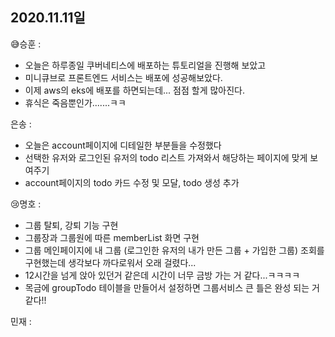 ## 2020.11.11일

:sweat_smile:승훈 :

- 오늘은 하루종일 쿠버네티스에 배포하는 튜토리얼을 진행해 보았고
- 미니큐브로 프론트엔드 서비스는 배포에 성공해보았다.
- 이제 aws의 eks에 배포를 하면되는데... 점점 할게 많아진다.
- 휴식은 죽음뿐인가.......ㅋㅋ

은송 :  
- 오늘은 account페이지에 디테일한 부분들을 수정했다
- 선택한 유저와 로그인된 유저의 todo 리스트 가져와서 해당하는 페이지에 맞게 보여주기
- account페이지의 todo 카드 수정 및 모달, todo 생성 추가

😢명호 :  
- 그룹 탈퇴, 강퇴 기능 구현
- 그룹장과 그룹원에 따른 memberList 화면 구현
- 그룹 메인페이지에 내 그룹 (로그인한 유저의 내가 만든 그룹 + 가입한 그룹) 조회를 구현했는데 생각보다 까다로워서 오래 걸렸다...
- 12시간을 넘게 앉아 있던거 같은데 시간이 너무 금방 가는 거 같다...ㅋㅋㅋㅋ
- 목금에 groupTodo 테이블을 만들어서 설정하면 그룹서비스 큰 틀은 완성 되는 거 같다!!

민재 :
